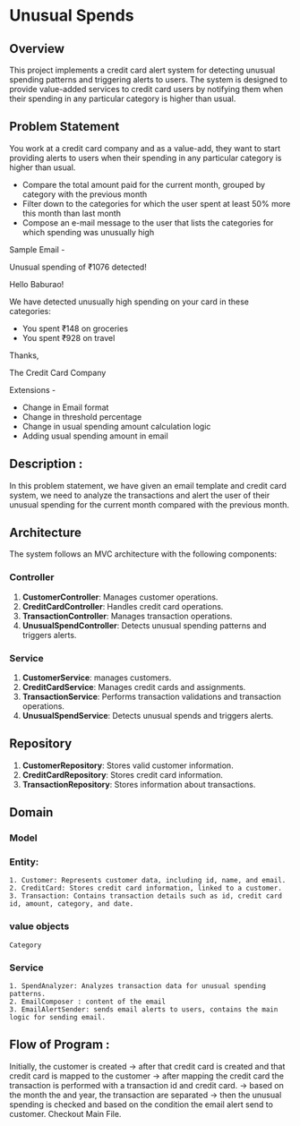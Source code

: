 # Unusual Spends

## Overview
This project implements a credit card alert system for detecting unusual spending patterns and triggering alerts to users. The system is designed to provide value-added services to credit card users by notifying them when their spending in any particular category is higher than usual.

## Problem Statement
You work at a credit card company and as a value-add, they want to start providing alerts to users when their spending in any particular category is higher than usual.
 - Compare the total amount paid for the current month, grouped by category with the previous month 
 - Filter down to the categories for which the user spent at least 50% more this month than last month
 - Compose an e-mail message to the user that lists the categories for which spending was    unusually high

Sample Email - 

Unusual spending of ₹1076 detected!

Hello Baburao!

We have detected unusually high spending on your card in these categories:

* You spent ₹148 on groceries
* You spent ₹928 on travel

Thanks,

The Credit Card Company

Extensions - 

- Change in Email format
- Change in threshold percentage
- Change in usual spending amount calculation logic
- Adding usual spending amount in email

## Description :
  In this problem statement, we have given an email template and credit card system, we need to analyze the transactions and alert the user of their unusual spending for the current month compared with the previous month.

## Architecture
The system follows an MVC architecture with the following components:

### Controller
1. **CustomerController**: Manages customer operations.
2. **CreditCardController**: Handles credit card operations.
3. **TransactionController**: Manages transaction operations.
4. **UnusualSpendController**: Detects unusual spending patterns and triggers alerts.

### Service
1. **CustomerService**: manages customers.
2. **CreditCardService**: Manages credit cards and assignments.
3. **TransactionService**: Performs transaction validations and transaction operations.
4. **UnusualSpendService**: Detects unusual spends and triggers alerts.

## Repository
1. **CustomerRepository**: Stores valid customer information.
2. **CreditCardRepository**: Stores credit card information.
3.  **TransactionRepository**: Stores information about transactions.

## Domain 
  ### Model
   ### Entity: 
    1. Customer: Represents customer data, including id, name, and email.
    2. CreditCard: Stores credit card information, linked to a customer.
    3. Transaction: Contains transaction details such as id, credit card id, amount, category, and date.
  ### value objects
    Category 
  
  ### Service
    1. SpendAnalyzer: Analyzes transaction data for unusual spending patterns.
    2. EmailComposer : content of the email
    3. EmailAlertSender: sends email alerts to users, contains the main logic for sending email.

## Flow of Program :
 Initially, the customer is created -> after that credit card is created and that credit card is mapped to the customer -> after mapping the credit card the transaction is performed with a transaction id and credit card. -> based on the month the and year, the transaction are separated -> then the unusual spending is checked and based on the condition the email alert send to customer.
Checkout Main File.

